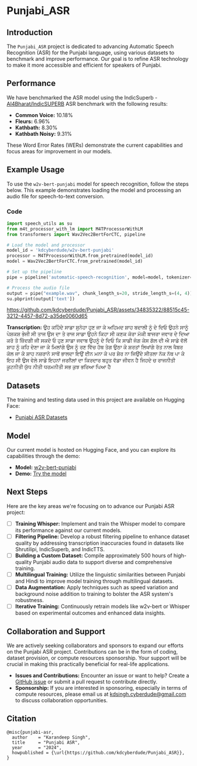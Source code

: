 # Punjabi_ASR

## Introduction
The `Punjabi_ASR` project is dedicated to advancing Automatic Speech Recognition (ASR) for the Punjabi language, using various datasets to benchmark and improve performance. Our goal is to refine ASR technology to make it more accessible and efficient for speakers of Punjabi.

## Performance
We have benchmarked the ASR model using the IndicSuperb - [AI4Bharat/IndicSUPERB](https://github.com/AI4Bharat/IndicSUPERB) ASR benchmark with the following results:

- **Common Voice:** 10.18%
- **Fleurs:** 6.96%
- **Kathbath:** 8.30%
- **Kathbath Noisy:** 9.31%

These Word Error Rates (WERs) demonstrate the current capabilities and focus areas for improvement in our models.

## Example Usage
To use the `w2v-bert-punjabi` model for speech recognition, follow the steps below. This example demonstrates loading the model and processing an audio file for speech-to-text conversion.

### Code
```python
import speech_utils as su
from m4t_processor_with_lm import M4TProcessorWithLM
from transformers import Wav2Vec2BertForCTC, pipeline

# Load the model and processor
model_id = 'kdcyberdude/w2v-bert-punjabi'
processor = M4TProcessorWithLM.from_pretrained(model_id)
model = Wav2Vec2BertForCTC.from_pretrained(model_id)

# Set up the pipeline
pipe = pipeline('automatic-speech-recognition', model=model, tokenizer=processor.tokenizer, feature_extractor=processor.feature_extractor, decoder=processor.decoder, return_timestamps='word', device='cuda:0')

# Process the audio file
output = pipe("example.wav", chunk_length_s=20, stride_length_s=(4, 4))
su.pbprint(output['text'])
```

https://github.com/kdcyberdude/Punjabi_ASR/assets/34835322/88515c45-3212-4457-8d72-a35de0060d65

**Transcription:**
ਉਹ ਕਹਿੰਦੇ ਸਾਡਾ ਸੁਨੇਹਾ ਹੁਣ ਜਾ ਕੇ ਅਹਿਮਦ ਸ਼ਾਹ ਬਦਾਲੀ ਨੂੰ ਦੇ ਦਿਓ ਉਹਨੇ ਸਾਨੂੰ ਪੇਸ਼ਕਸ਼ ਭੇਜੀ ਸੀ ਤਾਜ ਉਸ ਦਾ ਤੇ ਰਾਜ ਸਾਡਾ ਉਹਨੇ ਕਿਹਾ ਸੀ ਕਣਕ ਕੋਰਾ ਮੱਕੀ ਬਾਜਰਾ ਜਵਾਰ ਦੇ ਦਿਆ ਕਰੋ ਤੇ ਜ਼ਿੰਦਗੀ ਜੀ ਸਕਦੇ ਓ ਹੁਣ ਸਾਡਾ ਜਵਾਬ ਉਹਨੂੰ ਦੇ ਦਿਓ ਕਿ ਸਾਡੀ ਜੰਗ ਕੇਸ ਗੱਲ ਦੀ ਐ ਸਾਡੇ ਵੱਲੋਂ ਸ਼ਾਹ ਨੂੰ ਕਹਿ ਦੇਣਾ ਜਾ ਕੇ ਮਿਲਾਂਗੇ ਉਸ ਨੂੰ ਰਣ ਵਿੱਚ ਹੱਥ ਤੇਗ ਉਠਾ ਕੇ ਸ਼ਰਤਾਂ ਲਿਖਾਂਗੇ ਰੱਤ ਨਾਲ ਖੈਬਰ ਕੋਲ ਜਾ ਕੇ ਸ਼ਾਹ ਨਜ਼ਰਾਨੇ ਸਾਥੋਂ ਭਾਲਦਾ ਇਉਂ ਈਨ ਮਨਾ ਕੇ ਪਰ ਸ਼ੇਰ ਨਾ ਜਿਉਂਦੇ ਸੀਤਲਾ ਨੱਕ ਨੱਥ ਪਾ ਕੇ ਇਹ ਸੀ ਉਸ ਵੇਲੇ ਸਾਡੇ ਇਹਨਾਂ ਜਰਨੈਲਾਂ ਦਾ ਕਿਰਦਾਰ ਬਹੁਤ ਵੱਡਾ ਜੀਵਨ ਹੈ ਜਿਹਦੇ ਚ ਰਾਜਨੀਤੀ ਕੂਟਨੀਤੀ ਯੁੱਧ ਨੀਤੀ ਧਰਮਨੀਤੀ ਸਭ ਕੁਝ ਭਰਿਆ ਪਿਆ ਹੈ

## Datasets
The training and testing data used in this project are available on Hugging Face:
- [Punjabi ASR Datasets](https://huggingface.co/datasets/kdcyberdude/Punjabi_ASR_datasets)

## Model
Our current model is hosted on Hugging Face, and you can explore its capabilities through the demo:
- **Model:** [w2v-bert-punjabi](https://huggingface.co/kdcyberdude/w2v-bert-punjabi)
- **Demo:** [Try the model](https://huggingface.co/spaces/kdcyberdude/w2v-bert-punjabi)

## Next Steps
Here are the key areas we're focusing on to advance our Punjabi ASR project:

- [ ] **Training Whisper:** Implement and train the Whisper model to compare its performance against our current models.
- [ ] **Filtering Pipeline:** Develop a robust filtering pipeline to enhance dataset quality by addressing transcription inaccuracies found in datasets like Shrutilipi, IndicSuperb, and IndicTTS.
- [ ] **Building a Custom Dataset:** Compile approximately 500 hours of high-quality Punjabi audio data to support diverse and comprehensive training.
- [ ] **Multilingual Training:** Utilize the linguistic similarities between Punjabi and Hindi to improve model training through multilingual datasets.
- [ ] **Data Augmentation:** Apply techniques such as speed variation and background noise addition to training to bolster the ASR system's robustness.
- [ ] **Iterative Training:** Continuously retrain models like w2v-bert or Whisper based on experimental outcomes and enhanced data insights.

## Collaboration and Support
We are actively seeking collaborators and sponsors to expand our efforts on the Punjabi ASR project. Contributions can be in the form of coding, dataset provision, or compute resources sponsorship. Your support will be crucial in making this practically beneficial for real-life applications.

- **Issues and Contributions:** Encounter an issue or want to help? Create a [GitHub issue](https://github.com/kdcyberdude/Punjabi_ASR/issues) or submit a pull request to contribute directly.
- **Sponsorship:** If you are interested in sponsoring, especially in terms of compute resources, please email us at kdsingh.cyberdude@gmail.com to discuss collaboration opportunities.

## Citation
```
@misc{punjabi-asr,
  author    = "Karandeep Singh",
  title     = "Punjabi ASR",
  year      = "2024",
  howpublished = {\url{https://github.com/kdcyberdude/Punjabi_ASR}},
}
```
